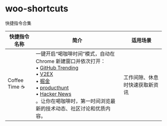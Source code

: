 # woo-shortcuts
快捷指令合集

| 快捷指令名称      | 简介                                                                                                    | 适用场景                       |
|-------------------|---------------------------------------------------------------------------------------------------------|--------------------------------|
| Coffee Time ☕️   | 一键开启“喝咖啡时间”模式，自动在 Chrome 新建窗口并依次打开：<br>• [GitHub Trending](https://github.com/trending)<br>• [V2EX](https://www.v2ex.com/)<br>• [掘金](https://juejin.cn/)<br>• [producthunt](https://www.producthunt.com/)<br>• [Hacker News](https://news.ycombinator.com/) <br>。让你在喝咖啡时，第一时间浏览最新的技术动态、社区讨论和优质内容。 | 工作间隙、休息时快速获取新资讯 |
